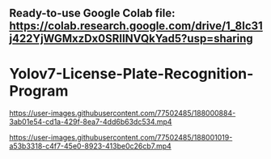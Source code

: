 ## Ready-to-use Google Colab file: https://colab.research.google.com/drive/1_8Ic31j422YjWGMxzDx0SRIINVQkYad5?usp=sharing
# Yolov7-License-Plate-Recognition-Program


https://user-images.githubusercontent.com/77502485/188000884-3ab01e54-cd1a-429f-8ea7-4dd6b63dc534.mp4



https://user-images.githubusercontent.com/77502485/188001019-a53b3318-c4f7-45e0-8923-413be0c26cb7.mp4

